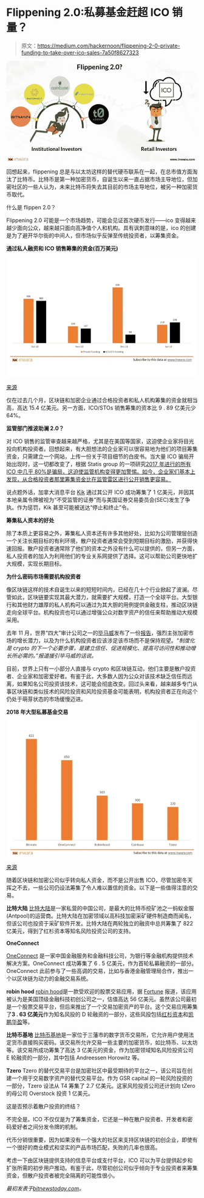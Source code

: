 # Flippening 2.0:私募基金赶超 ICO 销量？

> 原文：<https://medium.com/hackernoon/flippening-2-0-private-funding-to-take-over-ico-sales-7a50f8627323>

![](img/6ef9ae3ad426dd6190662ea975c6146f.png)

回想起来，flippening 总是与以太坊这样的替代硬币联系在一起，在总市值方面淘汰了比特币。比特币是第一种加密货币，自诞生以来一直占据市场主导地位，但加密社区的一些人认为，未来比特币将失去其目前的市场主导地位，被另一种加密货币取代。

什么是 flippen 2.0？

Flippening 2.0 可能是一个市场趋势，可能会见证首次硬币发行——ico 变得越来越少面向公众，越来越只面向高净值个人和机构。具有讽刺意味的是，ico 的创建是为了避开华尔街的中间人，但市场似乎反弹至传统投资者，以筹集资金。

**通过私人融资和 ICO 销售筹集的资金(百万美元)**

![](img/52f5374cca4ffa70c3daa79a2427efb3.png)

[来源](https://inwara.com/)

仅在过去几个月，区块链和加密企业通过合格投资者和私人机构筹集的资金就相当高，高达 15.4 亿美元。另一方面，ICO/STOs 销售筹集的资本比 9 . 89 亿美元少 64%。

**监管部门推波助澜 2.0？**

对 ICO 销售的监管审查越来越严格，尤其是在美国等国家，这迫使企业家将目光投向机构投资者。回想起来，有大胆想法的企业家可以很容易地为他们的项目筹集资金，只需建立一个网站，上传一份关于项目细节的白皮书。当大量 ICO 骗局开始出现时，这一切都改变了，根据 Statis group 的一项研究[2017 年进行的所有 ICO 中几乎 80%是骗局，这迫使监管机构变得更加警惕。如今，企业家们基本上发现，从合格投资者那里筹集资金比在监管雷区进行公开销售更容易。](https://research.bloomberg.com/pub/res/d28giW28tf6G7T_Wr77aU0gDgFQ)

说点题外话，加拿大消息平台 [Kik](https://www.kik.com/) 通过其公开 ICO 成功筹集了 1 亿美元，并因其本地亲属令牌被视为“不受监管的证券”而与美国证券交易委员会(SEC)发生了争执。作为惩罚，Kik 甚至可能被送达“停止和终止”令。

**筹集私人资本的好处**

除了本质上更容易之外，筹集私人资本还有许多其他好处，比如为公司管理层创造一个关注长期目标的有利环境，散户投资者通常会受到短期目标的激励，并获得快速回报。散户投资者通常除了他们的资本之外没有什么可以提供的，但另一方面，私人投资者的加入为利用他们的专业关系网提供了选择。这可以帮助公司更快地扩大规模，实现长期目标。

**为什么密码市场需要机构投资者**

像区块链这样的技术自诞生以来的短短时间内，已经在几十个行业掀起了波澜。尽管如此，区块链要实现其最大潜力，就需要扩大规模，打造一个全球平台。大型银行和其他财力雄厚的私人机构可以通过为其大胆的用例提供金融支柱，推动区块链走向全球平台。机构投资也可以通过增强公众对数字资产的信任来帮助推动大规模采用。

去年 11 月，世界“四大”审计公司之一的[毕马威](https://home.kpmg/us/en/home.html)发布了一份[报告](https://assets.kpmg/content/dam/kpmg/us/pdf/2018/11/institutionalization-cryptoassets.pdf)，强烈主张加密市场的增长潜力，以及为什么机构投资者应该涉足该市场而不是保持观望。*“制度化是 crypto 的下一个必要步骤，是建立信任、促进规模化、提高可访问性和推动增长所必需的。”报道援引毕马威的话说。*

目前，世界上只有一小部分人直接与 crypto 和区块链互动，他们主要是散户投资者、企业家和加密爱好者。有鉴于此，大多数人因为公众对该技术缺乏信任而远离，如果知名公司投资该技术，这可能会彻底改变。回过头来看，越来越多专门从事区块链和类似技术的风险投资和风险投资基金可能表明，机构投资者正在向这个仍处于萌芽状态的市场缓慢迈进。

**2018 年大型私募基金交易**

![](img/19edb529f3b7cb532ed85d5912bffc43.png)

[来源](https://inwara.com/?option=com_product&view=products&layout=productdetails&idn=1)

随着区块链和加密公司似乎转向私人资金，而不是公开出售 ICO，尽管加密冬天挥之不去，一些公司仍设法筹集了令人难以置信的资金。以下是一些值得注意的交易。

**比特大陆**
[比特大陆](https://bitmain.com/)是一家私营的中国公司，是最大的比特币挖矿池之一蚂蚁金服(Antpool)的运营商。比特大陆在加密领域以高科技加密采矿硬件制造商而闻名，但该公司也投资于采矿软件开发。比特大陆在两轮独立的融资中总共筹集了 822 亿美元，得到了红杉资本等知名风险投资公司的支持。

**OneConnect**

[OneConnect](https://crunchbase.com/organization/oneconnect) 是一家中国金融服务和金融科技公司，为银行等金融机构提供技术解决方案。OneConnect 成功筹集了 6 . 5 亿美元，作为首轮私募融资的一部分。OneConnect 此前参与了一些高调的交易，比如与香港金融管理局合作，推出一个以区块链为动力的金融交易系统。

**robin hood**
[robin hood](https://investing.robinhood.com/)是一款受欢迎的股票交易应用，据 [Fortune](http://fortune.com/2018/05/10/robinhood-stock-crypto-trading/) 报道，该应用被认为是美国顶级金融科技初创公司之一，估值高达 56 亿美元。虽然该公司最初是一个股票交易平台，但后来推出了一个交易加密资产的平台。这个交易应用筹集了**3 . 63 亿美元**作为知名风投的 D 轮融资的一部分，这些风投包括[红杉资本](https://sequoiacap.com/)和[凯鹏华盈](https://kleinerperkins.com/)等。

**比特币基地**
[比特币基地](https://coinbase.com/)是一家位于三藩市的数字货币交易所，它允许用户使用法定货币直接购买密码。该交易所允许交易一些主要的加密货币，如比特币、以太坊等。该交易所成功筹集了高达 3 亿美元的资金，作为加密领域知名风险投资公司 E 轮融资的一部分，其中包括 Andreessen Horowitz 等。

**Tzero**
Tzero 的替代交易平台是加密社区中最受期待的平台之一，该公司旨在创建一个用于交易数字资产的替代交易平台。作为 GSR capital 的一轮风险投资的一部分，Tzero 设法从 T4 筹集了 2.7 亿美元。这家风险投资公司还计划向 tZero 的母公司 Overstock 投资 1 亿美元。

这是否预示着散户投资的终结？

不完全是。ICO 不仅仅是为了筹集资金，它还是一种在散户投资者、开发者和密码爱好者之间分发令牌的机制。

代币分销很重要，因为如果没有一个强大的社区来支持区块链的初创企业，即使有一个很好的商业模式和坚实的产品市场匹配，失败的几率也很高。

考虑一下由区块链提供支持的信息平台或支付平台，ICO 可以为平台提供起步和扩张所需的初步用户推动。有鉴于此，尽管初创公司似乎倾向于专业投资者来筹集资金，但散户投资者被完全隔离的可能性很小。

*最初发表于*[*bitnewstoday.com*](https://bitnewstoday.com/news/flippening-2-0-private-funding-to-take-over-ico-sales/)*。*